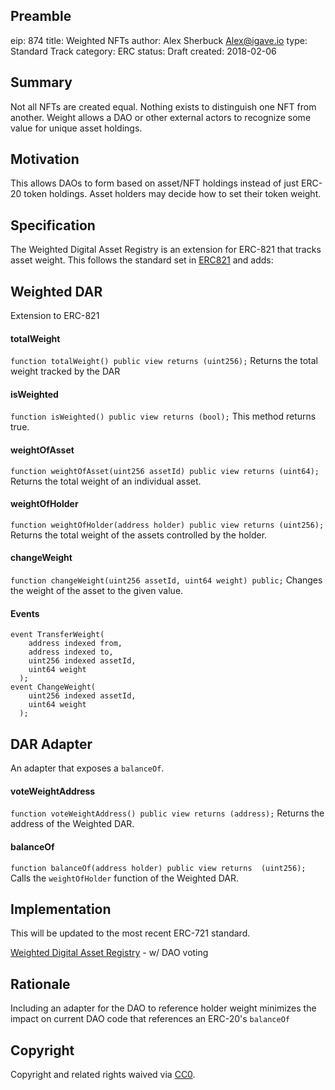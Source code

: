 ## Preamble

eip: 874
title: Weighted NFTs
author: Alex Sherbuck <Alex@igave.io>
type: Standard Track
category: ERC
status: Draft
created: 2018-02-06

##  Summary
Not all NFTs are created equal. Nothing exists to distinguish one NFT from another. Weight allows a DAO or other external actors to recognize some value for unique asset holdings.

## Motivation
This allows DAOs to form based on asset/NFT holdings instead of just ERC-20 token holdings. Asset holders may decide how to set their token weight.

## Specification
The Weighted Digital Asset Registry is an extension for ERC-821 that tracks asset weight. This follows the standard set in [ERC821](https://github.com/ethereum/EIPs/issues/821) and adds:

## Weighted DAR
Extension to ERC-821

#### totalWeight
`function totalWeight() public view returns (uint256);`
Returns the total weight tracked by the DAR

#### isWeighted
`function isWeighted() public view returns (bool);`
This method returns true.

#### weightOfAsset
`function weightOfAsset(uint256 assetId) public view returns (uint64);`
Returns the total weight of an individual asset.

#### weightOfHolder
`function weightOfHolder(address holder) public view returns (uint256);`
Returns the total weight of the assets controlled by the holder.

#### changeWeight
`function changeWeight(uint256 assetId, uint64 weight) public;`
Changes the weight of the asset to the given value.

#### Events
```
event TransferWeight(
    address indexed from,
    address indexed to,
    uint256 indexed assetId,
    uint64 weight
  );
event ChangeWeight(
    uint256 indexed assetId,
    uint64 weight
  );
```

## DAR Adapter
An adapter that exposes a `balanceOf`.

#### voteWeightAddress
`function voteWeightAddress() public view returns (address);`
Returns the address of the Weighted DAR.

#### balanceOf
`function balanceOf(address holder) public view returns  (uint256);`
Calls the `weightOfHolder` function of the Weighted DAR.

## Implementation
This will be updated to the most recent ERC-721 standard.

[Weighted Digital Asset Registry](https://github.com/I-Gave/erc821/tree/weighted-registry/contracts) - w/ DAO voting

## Rationale
Including an adapter for the DAO to reference holder weight minimizes the impact on current DAO code that references an ERC-20's `balanceOf`

## Copyright
Copyright and related rights waived via [CC0](https://creativecommons.org/publicdomain/zero/1.0/).
